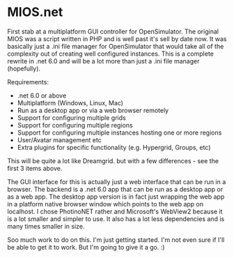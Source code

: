 # MIOS.net
First stab at a multiplatform GUI controller for OpenSimulator. The original MIOS was a script written in PHP and is well past it's sell by date now. It was basically just a .ini file manager for OpenSimulator that would take all of the complexity out of creating well configured instances. This is a complete rewrite in .net 6.0 and will be a lot more than just a .ini file manager (hopefully).

Requirements:
* .net 6.0 or above
* Multiplatform (Windows, Linux, Mac)
* Run as a desktop app or via a web browser remotely
* Support for configuring multiple grids
* Support for configuring multiple regions
* Support for configuring multiple instances hosting one or more regions
* User/Avatar management etc
* Extra plugins for specific functionality (e.g. Hypergrid, Groups, etc)

This will be quite a lot like Dreamgrid. but with a few differences - see the first 3 items above.

The GUI interface for this is actually just a web interface that can be run in a browser. The backend is a .net 6.0 app that can be run as a desktop app or as a web app. The desktop app version is in fact just wrapping the web app in a platform native browser window which points to the web app on localhost. I chose PhotinoNET rather and Microsoft's WebView2 because it is a lot smaller and simpler to use. It also has a lot less dependencies and is many times smaller in size.

Soo much work to do on this. I'm just getting started. I'm not even sure if I'll be able to get it to work. But I'm going to give it a go. :)